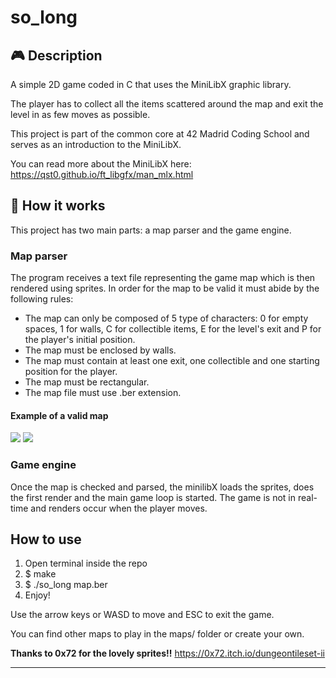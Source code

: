 # so_long


 
## :video_game: Description

A simple 2D game coded in C that uses the MiniLibX graphic library.

The player has to collect all the items scattered around the map and exit the level in as few moves as possible.

This project is part of the common core at 42 Madrid Coding School and serves as an introduction to the MiniLibX.

You can read more about the MiniLibX here: https://qst0.github.io/ft_libgfx/man_mlx.html

## :nut_and_bolt: How it works

This project has two main parts: a map parser and the game engine.

### Map parser

The program receives a text file representing the game map which is then rendered using sprites. In order for the map to be valid it must abide by the following rules:

- The map can only be composed of 5 type of characters: 0 for empty spaces, 1 for walls, C for collectible items, E for the level's exit and P for the player's initial position.
- The map must be enclosed by walls.
- The map must contain at least one exit, one collectible and one starting position for the player.
- The map must be rectangular.
- The map file must use .ber extension.

#### Example of a valid map 
![](https://i.imgur.com/6CaX20E.png)
![](https://i.imgur.com/X5jYPgO.png)

### Game engine

Once the map is checked and parsed, the minilibX loads the sprites, does the first render and the main game loop is started. The game is not in real-time and renders occur when the player moves.



## How to use

1. Open terminal inside the repo
2. $ make
3. $ ./so_long map.ber
4. Enjoy! 

Use the arrow keys or WASD to move and ESC to exit the game.

You can find other maps to play in the maps/ folder or create your own.

**Thanks to 0x72 for the lovely sprites!!**
https://0x72.itch.io/dungeontileset-ii




---